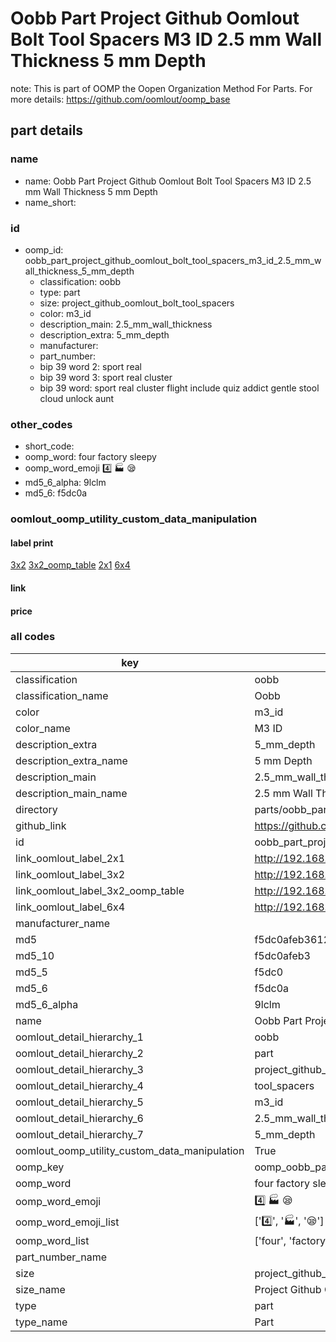 # Oobb Part Project Github Oomlout Bolt Tool Spacers M3 ID 2.5 mm Wall Thickness 5 mm Depth  

note: This is part of OOMP the Oopen Organization Method For Parts. For more details: https://github.com/oomlout/oomp_base

##  part details
  







### name
* name: Oobb Part Project Github Oomlout Bolt Tool Spacers M3 ID 2.5 mm Wall Thickness 5 mm Depth
* name_short: 
### id
* oomp_id: oobb_part_project_github_oomlout_bolt_tool_spacers_m3_id_2.5_mm_wall_thickness_5_mm_depth
  * classification: oobb
  * type: part
  * size: project_github_oomlout_bolt_tool_spacers
  * color: m3_id
  * description_main: 2.5_mm_wall_thickness
  * description_extra: 5_mm_depth
  * manufacturer: 
  * part_number: 
  * bip 39 word 2: sport real
  * bip 39 word 3: sport real cluster
  * bip 39 word: sport real cluster flight include quiz addict gentle stool cloud unlock aunt

### other_codes
* short_code: 
* oomp_word: four factory sleepy
* oomp_word_emoji :four: :factory: :sleepy:
* md5_6_alpha: 9lclm
* md5_6: f5dc0a






### oomlout_oomp_utility_custom_data_manipulation
#### label print
[3x2](http://192.168.1.245:1112/?label=oomp%209lclm)
[3x2_oomp_table](http://192.168.1.108:1112/?label=oomp%209lclm)
[2x1](http://192.168.1.242:1112/?label=oomp%209lclm)
[6x4](http://192.168.1.55:1112/?label=oomp%209lclm)    

#### link

                              

#### price







### all codes 
| key | value |  
| --- | --- |  
| classification | oobb |  
| classification_name | Oobb |  
| color | m3_id |  
| color_name | M3 ID |  
| description_extra | 5_mm_depth |  
| description_extra_name | 5 mm Depth |  
| description_main | 2.5_mm_wall_thickness |  
| description_main_name | 2.5 mm Wall Thickness |  
| directory | parts/oobb_part_project_github_oomlout_bolt_tool_spacers_m3_id_2.5_mm_wall_thickness_5_mm_depth |  
| github_link | https://github.com/oomlout/oomlout_oomp_part_src/tree/main/parts/oobb_part_project_github_oomlout_bolt_tool_spacers_m3_id_2.5_mm_wall_thickness_5_mm_depth |  
| id | oobb_part_project_github_oomlout_bolt_tool_spacers_m3_id_2.5_mm_wall_thickness_5_mm_depth |  
| link_oomlout_label_2x1 | http://192.168.1.242:1112/?label=oomp%209lclm |  
| link_oomlout_label_3x2 | http://192.168.1.245:1112/?label=oomp%209lclm |  
| link_oomlout_label_3x2_oomp_table | http://192.168.1.108:1112/?label=oomp%209lclm |  
| link_oomlout_label_6x4 | http://192.168.1.55:1112/?label=oomp%209lclm |  
| manufacturer_name |  |  
| md5 | f5dc0afeb361206abfb9358e58ecbe95 |  
| md5_10 | f5dc0afeb3 |  
| md5_5 | f5dc0 |  
| md5_6 | f5dc0a |  
| md5_6_alpha | 9lclm |  
| name | Oobb Part Project Github Oomlout Bolt Tool Spacers M3 ID 2.5 mm Wall Thickness 5 mm Depth |  
| oomlout_detail_hierarchy_1 | oobb |  
| oomlout_detail_hierarchy_2 | part |  
| oomlout_detail_hierarchy_3 | project_github_bolt |  
| oomlout_detail_hierarchy_4 | tool_spacers |  
| oomlout_detail_hierarchy_5 | m3_id |  
| oomlout_detail_hierarchy_6 | 2.5_mm_wall_thickness |  
| oomlout_detail_hierarchy_7 | 5_mm_depth |  
| oomlout_oomp_utility_custom_data_manipulation | True |  
| oomp_key | oomp_oobb_part_project_github_oomlout_bolt_tool_spacers_m3_id_2.5_mm_wall_thickness_5_mm_depth |  
| oomp_word | four factory sleepy |  
| oomp_word_emoji | :four: :factory: :sleepy: |  
| oomp_word_emoji_list | [':four:', ':factory:', ':sleepy:'] |  
| oomp_word_list | ['four', 'factory', 'sleepy'] |  
| part_number_name |  |  
| size | project_github_oomlout_bolt_tool_spacers |  
| size_name | Project Github Oomlout Bolt Tool Spacers |  
| type | part |  
| type_name | Part |  
